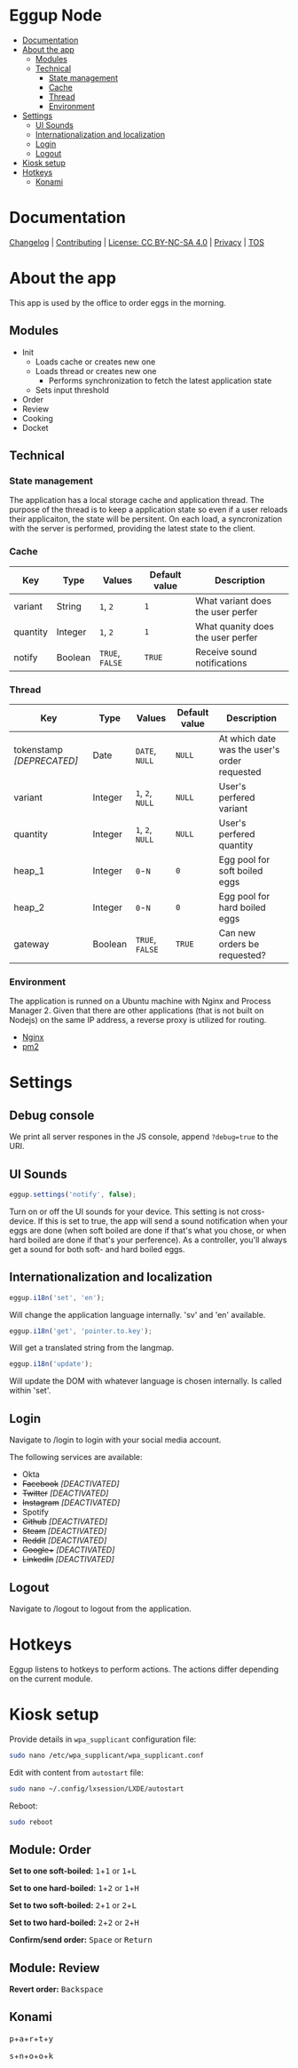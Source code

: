 Eggup Node
==========


* [Documentation](#user-content-documentation)
* [About the app](#user-content-about-the-app)
  * [Modules](#user-content-modules)
  * [Technical](#user-content-technical)
    * [State management](#user-content-state-management)
    * [Cache](#user-content-cache)
    * [Thread](#user-content-thread)
    * [Environment](#user-content-environment)
* [Settings](#user-content-settings)
  * [UI Sounds](#user-content-ui-sounds)
  * [Internationalization and localization](#user-content-internationalization-and-localization)
  * [Login](#user-content-login)
  * [Logout](#user-content-logout)
* [Kiosk setup](#user-content-kiosk-setup)
* [Hotkeys](#user-content-hotkeys)
  * [Konami](#user-content-konami)


# Documentation
[Changelog](CHANGELOG.markdown) | [Contributing](CONTRIBUTING.markdown) | [License: CC BY-NC-SA 4.0](LICENSE.markdown) | [Privacy](PRIVACY.markdown) | [TOS](TOS.markdown)


# About the app

This app is used by the office to order eggs in the morning.


## Modules
* Init
  * Loads cache or creates new one
  * Loads thread or creates new one
    * Performs synchronization to fetch the latest application state
  * Sets input threshold
* Order
* Review
* Cooking
* Docket


## Technical

### State management

The application has a local storage cache and application thread. The purpose of the thread is to keep a application state so even if a user reloads their applicaiton, the state will be persitent. On each load, a syncronization with the server is performed, providing the latest state to the client.

### Cache

| Key      | Type    | Values          | Default value | Description                       |
| -------- | ------- | --------------- | ------------- | --------------------------------- |
| variant  | String  | `1`, `2`        | `1`           | What variant does the user perfer |
| quantity | Integer | `1`, `2`        | `1`           | What quanity does the user perfer |
| notify   | Boolean | `TRUE`, `FALSE` | `TRUE`        | Receive sound notifications       |

### Thread

| Key                       | Type    | Values           | Default value | Description                                  |
| ------------------------- | ------- | ---------------- | ------------- | -------------------------------------------- |
| tokenstamp *[DEPRECATED]* | Date    | `DATE`, `NULL`   | `NULL`        | At which date was the user's order requested |
| variant                   | Integer | `1`, `2`, `NULL` | `NULL`        | User's perfered variant                      |
| quantity                  | Integer | `1`, `2`, `NULL` | `NULL`        | User's perfered quantity                     |
| heap_1                    | Integer | `0`-`N`          | `0`           | Egg pool for soft boiled eggs                |
| heap_2                    | Integer | `0`-`N`          | `0`           | Egg pool for hard boiled eggs                |
| gateway                   | Boolean | `TRUE`, `FALSE`  | `TRUE`        | Can new orders be requested?                 |

### Environment

The application is runned on a Ubuntu machine with Nginx and Process Manager 2. Given that there are other applications (that is not built on Nodejs) on the same IP address, a reverse proxy is utilized for routing.

* [Nginx](https://nginx.org/en/)
* [pm2](http://pm2.keymetrics.io/)


# Settings

## Debug console

We print all server respones in the JS console, append `?debug=true` to the URI.

## UI Sounds

```javascript
eggup.settings('notify', false);
```
Turn on or off the UI sounds for your device. This setting is not cross-device. If this is set to true, the app will send a sound notification when your eggs are done (when soft boiled are done if that's what you chose, or when hard boiled are done if that's your perference). As a controller, you'll always get a sound for both soft- and hard boiled eggs.

## Internationalization and localization

```javascript
eggup.i18n('set', 'en');
```
Will change the application language internally. 'sv' and 'en' available.

```javascript
eggup.i18n('get', 'pointer.to.key');
```
Will get a translated string from the langmap.

```javascript
eggup.i18n('update');
```
Will update the DOM with whatever language is chosen internally. Is called within 'set'.

## Login

Navigate to /login to login with your social media account.

The following services are available:
* Okta
* ~~Facebook~~ *[DEACTIVATED]*
* ~~Twitter~~ *[DEACTIVATED]*
* ~~Instagram~~ *[DEACTIVATED]*
* Spotify
* ~~Github~~ *[DEACTIVATED]*
* ~~Steam~~ *[DEACTIVATED]*
* ~~Reddit~~ *[DEACTIVATED]*
* ~~Google+~~ *[DEACTIVATED]*
* ~~LinkedIn~~ *[DEACTIVATED]*

## Logout

Navigate to /logout to logout from the application.


# Hotkeys

Eggup listens to hotkeys to perform actions.
The actions differ depending on the current module.


# Kiosk setup

Provide details in `wpa_supplicant` configuration file:
```sh
sudo nano /etc/wpa_supplicant/wpa_supplicant.conf
```


Edit with content from `autostart` file:
```sh
sudo nano ~/.config/lxsession/LXDE/autostart
```

Reboot:
```sh
sudo reboot
```


## Module: Order

**Set to one soft-boiled:** <kbd>1</kbd>+<kbd>1</kbd> or <kbd>1</kbd>+<kbd>L</kbd>

**Set to one hard-boiled:** <kbd>1</kbd>+<kbd>2</kbd> or <kbd>1</kbd>+<kbd>H</kbd>

**Set to two soft-boiled:** <kbd>2</kbd>+<kbd>1</kbd> or <kbd>2</kbd>+<kbd>L</kbd>

**Set to two hard-boiled:** <kbd>2</kbd>+<kbd>2</kbd> or <kbd>2</kbd>+<kbd>H</kbd>

**Confirm/send order:** <kbd>Space</kbd> or <kbd>Return</kbd>

## Module: Review

**Revert order:** <kbd>Backspace</kbd>

## Konami

<kbd>p</kbd>+<kbd>a</kbd>+<kbd>r</kbd>+<kbd>t</kbd>+<kbd>y</kbd>

<kbd>s</kbd>+<kbd>n</kbd>+<kbd>o</kbd>+<kbd>o</kbd>+<kbd>k</kbd>
